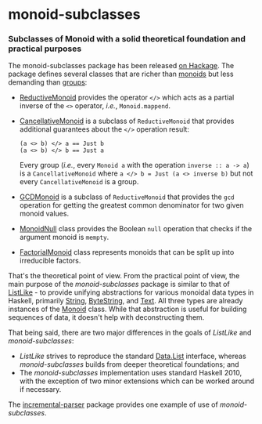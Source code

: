 monoid-subclasses
=================

### Subclasses of Monoid with a solid theoretical foundation and practical purposes ###

The monoid-subclasses package has been released [on Hackage](http://hackage.haskell.org/package/monoid-subclasses). The package defines several classes that are richer than [monoids](http://hackage.haskell.org/packages/archive/base/latest/doc/html/Data-Monoid.html#t:Monoid) but less demanding than [groups](http://hackage.haskell.org/packages/archive/groups/0.1.0.1/doc/html/Data-Group.html):
  * [ReductiveMonoid](http://hackage.haskell.org/packages/archive/monoid-subclasses/0.1/doc/html/Data-Monoid-Cancellative.html#t:ReductiveMonoid) provides the operator `</>` which acts as a partial inverse of the `<>` operator, _i.e._, `Monoid.mappend`.
  * [CancellativeMonoid](http://hackage.haskell.org/packages/archive/monoid-subclasses/0.1/doc/html/Data-Monoid-Cancellative.html#t:CancellativeMonoid) is a subclass of `ReductiveMonoid` that provides additional guarantees about the `</>` operation result:

        (a <> b) </> a == Just b
        (a <> b) </> b == Just a

    Every group (<em>i.e.</em>, every `Monoid a` with the operation `inverse :: a -> a`) is a `CancellativeMonoid` where `a </> b = Just (a <> inverse b)` but not every `CancellativeMonoid` is a group.
  * [GCDMonoid](http://hackage.haskell.org/packages/archive/monoid-subclasses/0.1/doc/html/Data-Monoid-Cancellative.html#t:GCDMonoid) is a subclass of `ReductiveMonoid` that provides the `gcd` operation for getting the greatest common denominator for two given monoid values.
  * [MonoidNull](http://hackage.haskell.org/packages/archive/monoid-subclasses/0.1/doc/html/Data-Monoid-Null.html) class provides the Boolean `null` operation that checks if the argument monoid is `mempty`.
  * [FactorialMonoid](http://hackage.haskell.org/packages/archive/monoid-subclasses/0.1/doc/html/Data-Monoid-Factorial.html) class represents monoids that can be split up into irreducible factors.

That's the theoretical point of view. From the practical point of view, the main purpose of the _monoid-subclasses_ package is similar to that of [ListLike](http://hackage.haskell.org/packages/archive/ListLike/latest/doc/html/Data-ListLike.html) - to provide unifying abstractions for various monoidal data types in Haskell, primarily [String](http://hackage.haskell.org/packages/archive/base/latest/doc/html/Data-String.html#t:String), [ByteString](http://hackage.haskell.org/packages/archive/bytestring/latest/doc/html/Data-ByteString.html#t:ByteString), and [Text](http://hackage.haskell.org/package/text). All three types are already instances of the [Monoid](http://hackage.haskell.org/packages/archive/base/latest/doc/html/Data-Monoid.html#t:Monoid) class. While that abstraction is useful for building sequences of data, it doesn't help with deconstructing them.

That being said, there are two major differences in the goals of _ListLike_ and _monoid-subclasses_:
  * _ListLike_ strives to reproduce the standard [Data.List](http://hackage.haskell.org/packages/archive/base/4.6.0.0/doc/html/Data-List.html) interface, whereas _monoid-subclasses_ builds from deeper theoretical foundations; and
  * The _monoid-subclasses_ implementation uses standard Haskell 2010, with the exception of two minor extensions which can be worked around if necessary.

The [incremental-parser](http://hackage.haskell.org/package/incremental-parser) package provides one example of use of _monoid-subclasses_.
